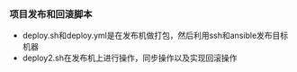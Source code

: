 ### 项目发布和回滚脚本
* deploy.sh和deploy.yml是在发布机做打包，然后利用ssh和ansible发布目标机器
* deploy2.sh在发布机上进行操作，同步操作以及实现回滚操作
